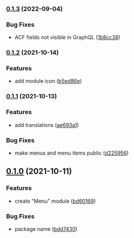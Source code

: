 ### [0.1.3](https://github.com/municipio-se/wordpress-plugin-modularity-extras/compare/v0.1.2...v0.1.3) (2022-09-04)


### Bug Fixes

* ACF fields not visible in GraphQL ([1b8cc38](https://github.com/municipio-se/wordpress-plugin-modularity-extras/commit/1b8cc3875ed085806c78b0cd3bfda9a723bf8fe1))

### [0.1.2](https://github.com/municipio-se/wordpress-plugin-modularity-extras/compare/v0.1.1...v0.1.2) (2021-10-14)


### Features

* add module icon ([b5ed86e](https://github.com/municipio-se/wordpress-plugin-modularity-extras/commit/b5ed86e02ab8b281d43abf0a886b98da245fec11))

### [0.1.1](https://github.com/municipio-se/wordpress-plugin-modularity-extras/compare/v0.1.0...v0.1.1) (2021-10-13)


### Features

* add translations ([ae693a1](https://github.com/municipio-se/wordpress-plugin-modularity-extras/commit/ae693a188592add31814e3b8f9faaf3ddf3dcf58))


### Bug Fixes

* make menus and menu items public ([d225956](https://github.com/municipio-se/wordpress-plugin-modularity-extras/commit/d22595698773e47fd8eebbdd0e36a18b436fa32e))

## [0.1.0](https://github.com/municipio-se/wordpress-plugin-modularity-extras/compare/bd60169e698e0b3f5767858109ffac1dac25d537...v0.1.0) (2021-10-11)


### Features

* create "Menu" module ([bd60169](https://github.com/municipio-se/wordpress-plugin-modularity-extras/commit/bd60169e698e0b3f5767858109ffac1dac25d537))


### Bug Fixes

* package name ([bdd7430](https://github.com/municipio-se/wordpress-plugin-modularity-extras/commit/bdd7430d1ebd1716930f4490fa4ded76263bdd57))

